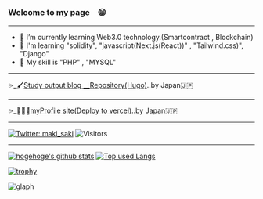 ### Welcome to my page　😁
***
- 🌱 I’m currently learning Web3.0 technology.(Smartcontract , Blockchain)
- 🌵 I'm learning "solidity", "javascript(Next.js(React))" , "Tailwind.css)", "Django"
- 🥦 My skill is "PHP" , "MYSQL"
***
⌲_🖌[Study output blog __Repository(Hugo)](https://github.com/daideguchi/tec_studies_blog)..by Japan🇯🇵

***
⌲_💁🏻‍♂️[myProfile site(Deploy to vercel)](https://my-profile-site-gamma.vercel.app/)..by Japan🇯🇵
***

[![Twitter: maki_saki](https://img.shields.io/twitter/follow/dai_fukuoka?style=social)](https://twitter.com/dai_fukuoka)
![Visitors](https://visitor-badge.glitch.me/badge?page_id=daideguchi&left_color=gray&right_color=blue)
 
***

<!-- リポジトリステータス -->
[![hogehoge's github stats](https://github-readme-stats.vercel.app/api?username=daideguchi&hide=contribs&count_private=true&show_icons=true&theme=tokyonight)](https://github.com/daideguchi/)
[![Top used Langs](https://github-readme-stats.vercel.app/api/top-langs/?username=daideguchi&layout=compact&theme=tokyonight)](https://github.com/daideguchi/)

[![trophy](https://github-profile-trophy.vercel.app/?username=daideguchi)](https://github.com/ryo-ma/github-profile-trophy)

![glaph](https://github-profile-summary-cards.vercel.app/api/cards/profile-details?username=daideguchi&theme=dracula)

